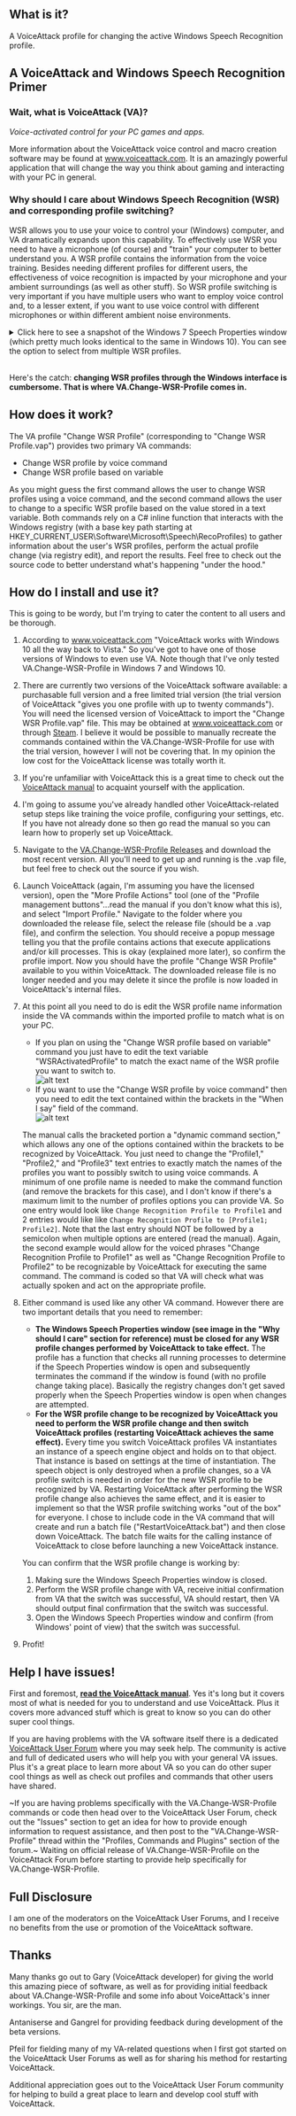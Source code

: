 ## What is it?
A VoiceAttack profile for changing the active Windows Speech Recognition profile. 

## A VoiceAttack and Windows Speech Recognition Primer
### Wait, what is VoiceAttack (VA)?
*Voice-activated control for your PC games and apps.*

More information about the VoiceAttack voice control and macro creation software may be found at www.voiceattack.com. It is an amazingly powerful application that will change the way you think about gaming and interacting with your PC in general.

### Why should I care about Windows Speech Recognition (WSR) and corresponding profile switching?
WSR allows you to use your voice to control your (Windows) computer, and VA dramatically expands upon this capability. To effectively use WSR you need to have a microphone (of course) and "train" your computer to better understand you. A WSR profile contains the information from the voice training. Besides needing different profiles for different users, the effectiveness of voice recognition is impacted by your microphone and your ambient surroundings (as well as other stuff). So WSR profile switching is very important if you have multiple users who want to employ voice control and, to a lesser extent, if you want to use voice control with different microphones or within different ambient noise environments. 

<details>
	<summary>
		Click here to see a snapshot of the Windows 7 Speech Properties window (which pretty much looks identical to the same in Windows 10). You can see the option to select from multiple WSR profiles.
	</summary>
	<img src="https://github.com/Exergist/VA.Change-WSR-Profile/blob/master/Images/Windows%207%20Speech%20Properties.png" title="Windows Speech Properties" width="40%">
</details>
<br>

Here's the catch: **changing WSR profiles through the Windows interface is cumbersome. That is where VA.Change-WSR-Profile comes in.** 

## How does it work?
The VA profile "Change WSR Profile" (corresponding to "Change WSR Profile.vap") provides two primary VA commands: 
 - Change WSR profile by voice command
 - Change WSR profile based on variable

As you might guess the first command allows the user to change WSR profiles using a voice command, and the second command allows the user to change to a specific WSR profile based on the value stored in a text variable. Both commands rely on a C# inline function that interacts with the Windows registry (with a base key path starting at HKEY_CURRENT_USER\Software\Microsoft\Speech\RecoProfiles) to gather information about the user's WSR profiles, perform the actual profile change (via registry edit), and report the results. Feel free to check out the source code to better understand what's happening "under the hood."

## How do I install and use it?
This is going to be wordy, but I'm trying to cater the content to all users and be thorough. 

1. According to www.voiceattack.com "VoiceAttack works with Windows 10 all the way back to Vista." So you've got to have one of those versions of Windows to even use VA. Note though that I've only tested VA.Change-WSR-Profile in Windows 7 and Windows 10. 
2. There are currently two versions of the VoiceAttack software available: a purchasable full version and a free limited trial version (the trial version of VoiceAttack "gives you one profile with up to twenty commands"). You will need the licensed version of VoiceAttack to import the "Change WSR Profile.vap" file. This may be obtained at www.voiceattack.com or through [Steam](http://store.steampowered.com/app/583010/VoiceAttack/). I believe it would be possible to manually recreate the commands contained within the VA.Change-WSR-Profile for use with the trial version, however I will not be covering that. In my opinion the low cost for the VoiceAttack license was totally worth it. 
3. If you're unfamiliar with VoiceAttack this is a great time to check out the [VoiceAttack manual](http://voiceattack.com/VoiceAttackHelp.pdf) to acquaint yourself with the application. 
4. I'm going to assume you've already handled other VoiceAttack-related setup steps like training the voice profile, configuring your settings, etc. If you have not already done so then go read the manual so you can learn how to properly set up VoiceAttack. 
5. Navigate to the [VA.Change-WSR-Profile Releases](https://github.com/Exergist/VA.Change-WSR-Profile/releases) and download the most recent version. All you'll need to get up and running is the .vap file, but feel free to check out the source if you wish. 
6. Launch VoiceAttack (again, I'm assuming you have the licensed version), open the "More Profile Actions" tool (one of the "Profile management buttons"...read the manual if you don't know what this is), and select "Import Profile." Navigate to the folder where you downloaded the release file, select the release file (should be a .vap file), and confirm the selection. You should receive a popup message telling you that the profile contains actions that execute applications and/or kill processes. This is okay (explained more later), so confirm the profile import. Now you should have the profile "Change WSR Profile" available to you within VoiceAttack. The downloaded release file is no longer needed and you may delete it since the profile is now loaded in VoiceAttack's internal files. 
7. At this point all you need to do is edit the WSR profile name information inside the VA commands within the imported profile to match what is on your PC.
   - If you plan on using the "Change WSR profile based on variable" command you just have to edit the text variable "WSRActivatedProfile" to match the exact name of the WSR profile you want to switch to.   
      ![alt text](https://github.com/Exergist/VA.Change-WSR-Profile/blob/master/Images/Modify%20this%20value%20for%20variable-based%20WSR%20profile%20changing.png "Modify this value for variable-based WSR profile changing")
   - If you want to use the "Change WSR profile by voice command" then you need to edit the text contained within the brackets in the "When I say" field of the command.   
      ![alt text](https://github.com/Exergist/VA.Change-WSR-Profile/blob/master/Images/Modify%20these%20values%20for%20voice-commanded%20WSR%20profile%20changing.png "Modify these values for voice-commanded WSR profile changing")
   
   The manual calls the bracketed portion a "dynamic command section," which allows any one of the options contained within the brackets to be recognized by VoiceAttack. You just need to change the "Profile1," "Profile2," and "Profile3" text entries to exactly match the names of the profiles you want to possibly switch to using voice commands. A minimum of one profile name is needed to make the command function (and remove the brackets for this case), and I don't know if there's a maximum limit to the number of profiles options you can provide VA. So one entry would look like `Change Recognition Profile to Profile1` and 2 entries would like like `Change Recognition Profile to [Profile1; Profile2]`. Note that the last entry should NOT be followed by a semicolon when multiple options are entered (read the manual). Again, the second example would allow for the voiced phrases "Change Recognition Profile to Profile1" as well as "Change Recognition Profile to Profile2" to be recognizable by VoiceAttack for executing the same command. The command is coded so that VA will check what was actually spoken and act on the appropriate profile.
8. Either command is used like any other VA command. However there are two important details that you need to remember:
   - **The Windows Speech Properties window (see image in the "Why should I care" section for reference) must be closed for any WSR profile changes performed by VoiceAttack to take effect.** The profile has a function that checks all running processes to determine if the Speech Properties window is open and subsequently terminates the command if the window is found (with no profile change taking place). Basically the registry changes don't get saved properly when the Speech Properties window is open when changes are attempted. 
   - **For the WSR profile change to be recognized by VoiceAttack you need to perform the WSR profile change and then switch VoiceAttack profiles (restarting VoiceAttack achieves the same effect).** Every time you switch VoiceAttack profiles VA instantiates an instance of a speech engine object and holds on to that object. That instance is based on settings at the time of instantiation. The speech object is only destroyed when a profile changes, so a VA profile switch is needed in order for the new WSR profile to be recognized by VA. Restarting VoiceAttack after performing the WSR profile change also achieves the same effect, and it is easier to implement so that the WSR profile switching works "out of the box" for everyone. I chose to include code in the VA command that will create and run a batch file ("RestartVoiceAttack.bat") and then close down VoiceAttack. The batch file waits for the calling instance of VoiceAttack to close before launching a new VoiceAttack instance.
   
   You can confirm that the WSR profile change is working by:
   1. Making sure the Windows Speech Properties window is closed.
   2. Perform the WSR profile change with VA, receive initial confirmation from VA that the switch was successful, VA should restart, then VA should output final confirmation that the switch was successful.
   3. Open the Windows Speech Properties window and confirm (from Windows' point of view) that the switch was successful.
9. Profit!

## Help I have issues!
First and foremost, **[read the VoiceAttack manual](http://voiceattack.com/VoiceAttackHelp.pdf)**. Yes it's long but it covers most of what is needed for you to understand and use VoiceAttack. Plus it covers more advanced stuff which is great to know so you can do other super cool things. 

If you are having problems with the VA software itself there is a dedicated [VoiceAttack User Forum](http://voiceattack.com/SMF/index.php) where you may seek help. The community is active and full of dedicated users who will help you with your general VA issues. Plus it's a great place to learn more about VA so you can do other super cool things as well as check out profiles and commands that other users have shared. 

~If you are having problems specifically with the VA.Change-WSR-Profile commands or code then head over to the VoiceAttack User Forum, check out the "Issues" section to get an idea for how to provide enough information to request assistance, and then post to the "VA.Change-WSR-Profile" thread within the "Profiles, Commands and Plugins" section of the forum.~ Waiting on official release of VA.Change-WSR-Profile on the VoiceAttack Forum before starting to provide help specifically for VA.Change-WSR-Profile.

## Full Disclosure
I am one of the moderators on the VoiceAttack User Forums, and I receive no benefits from the use or promotion of the VoiceAttack software. 

## Thanks
Many thanks go out to Gary (VoiceAttack developer) for giving the world this amazing piece of software, as well as for providing initial feedback about VA.Change-WSR-Profile and some info about VoiceAttack's inner workings. You sir, are the man. 

Antaniserse and Gangrel for providing feedback during development of the beta versions. 

Pfeil for fielding many of my VA-related questions when I first got started on the VoiceAttack User Forums as well as for sharing his method for restarting VoiceAttack.

Additional appreciation goes out to the VoiceAttack User Forum community for helping to build a great place to learn and develop cool stuff with VoiceAttack.
